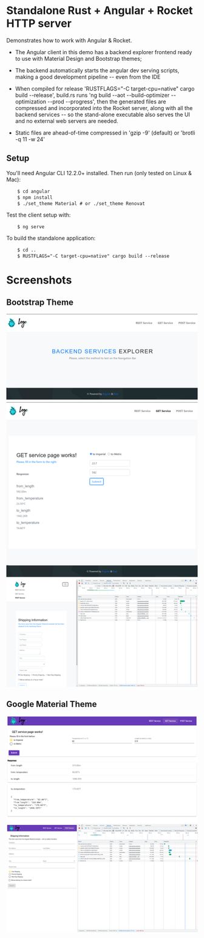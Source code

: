 # Standalone Rust + Angular + Rocket HTTP server

Demonstrates how to work with Angular & Rocket.

  * The Angular client in this demo has a backend explorer frontend ready to use with Material Design and Bootstrap themes;

  * The backend automatically starts the angular dev serving scripts, making a good development pipeline -- even from the IDE

  * When compiled for release 'RUSTFLAGS="-C target-cpu=native" cargo build --release', build.rs runs
    'ng build --aot --build-optimizer --optimization --prod --progress', then the generated files are compressed and incorporated
    into the Rocket server, along with all the backend services -- so the stand-alone executable also serves the UI and no
    external web servers are needed.

  * Static files are ahead-of-time compressed in 'gzip -9' (default) or 'brotli -q 11 -w 24'


## Setup

You'll need Angular CLI 12.2.0+ installed. Then run (only tested on Linux & Mac):

```
    $ cd angular
    $ npm install
    $ ./set_theme Material # or ./set_theme Renovat
```

Test the client setup with:
```
    $ ng serve
```

To build the standalone application:
```
    $ cd ..
    $ RUSTFLAGS="-C target-cpu=native" cargo build --release
```


# Screenshots

## Bootstrap Theme
![rust+angular+bootstrap 1.png](screenshots/rust+angular+bootstrap%201.png)
![rust+angular+bootstrap 2.png](screenshots/rust+angular+bootstrap%202.png)
![rust+angular+bootstrap 3.png](screenshots/rust+angular+bootstrap%203.png)

## Google Material Theme
![rust+angular+material 1.png](screenshots/rust+angular+material%201.png)
![rust+angular+material 2.png](screenshots/rust+angular+material%202.png)
